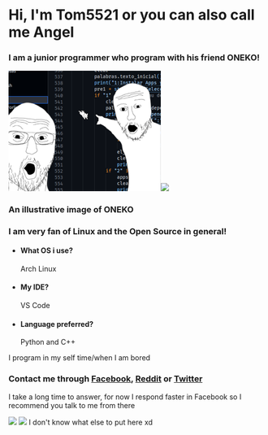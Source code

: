 # Hi, I'm Tom5521 or you can also call me Angel
### I am a junior programmer who program with his friend ONEKO!
<img src="https://github.com/Tom5521/Tom5521/blob/f40a40b8b9151dcca45727ec354a8dbfd8296424/ONEKO!.png" width="300px"><img src="http://www.dicas-l.com.br/imagens/Neko_animated.gif" width="300px">

### An illustrative image of ONEKO

### I am very fan of Linux and the Open Source in general!

- #### What OS i use?
    Arch Linux
- #### My IDE?
    VS Code
- #### Language preferred?
    Python and C++

I program in my self time/when I am bored


### Contact me through [Facebook](https://www.facebook.com/profile.php?id=100081151996025), [Reddit](https://www.reddit.com/user/Angel_Alderete) or [Twitter](https://twitter.com/Angel_Tomas2008)

I take a long time to answer, for now I respond faster in Facebook so I recommend you talk to me from there

![](https://komarev.com/ghpvc/?username=Tom5521&color=green&style=flat-square)
<img src="https://i0.wp.com/www.printmag.com/wp-content/uploads/2021/02/4cbe8d_f1ed2800a49649848102c68fc5a66e53mv2.gif?fit=476%2C280&ssl=1" width="300px"> I don't know what else to put here xd




